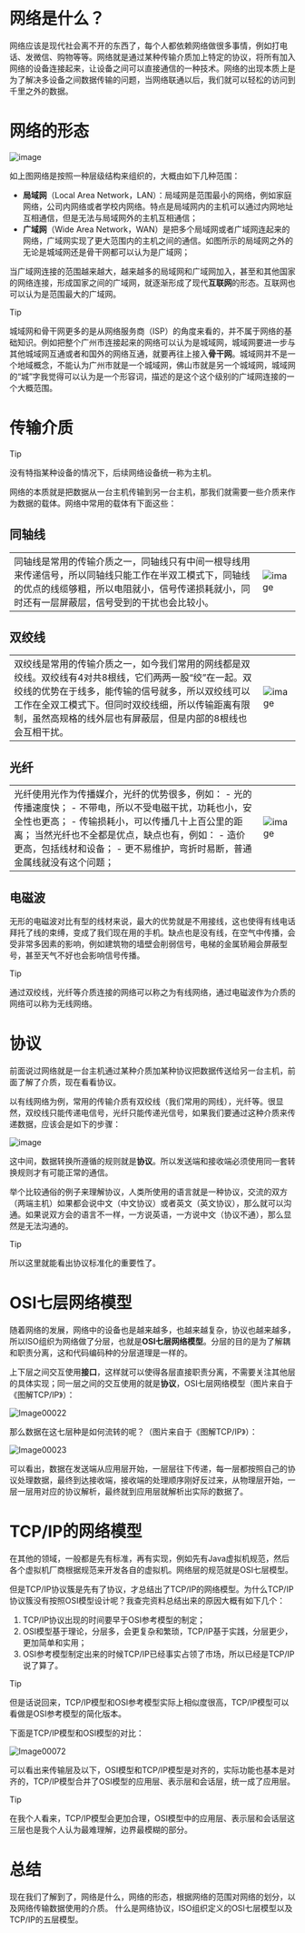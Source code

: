 # 网络是什么？

网络应该是现代社会离不开的东西了，每个人都依赖网络做很多事情，例如打电话、发微信、购物等等。网络就是通过某种传输介质加上特定的协议，将所有加入网络的设备连接起来，让设备之间可以直接通信的一种技术。网络的出现本质上是为了解决多设备之间数据传输的问题，当网络联通以后，我们就可以轻松的访问到千里之外的数据。

# 网络的形态

![image](https://github.com/user-attachments/assets/f0db2e94-0798-426f-b731-7cef3cf69947)

如上图网络是按照一种层级结构来组织的，大概由如下几种范围：
- **局域网**（Local Area Network，LAN）：局域网是范围最小的网络，例如家庭网络，公司内网络或者学校内网络。特点是局域网内的主机可以通过内网地址互相通信，但是无法与局域网外的主机互相通信；
- **广域网**（Wide Area Network，WAN）是把多个局域网或者广域网连起来的网络，广域网实现了更大范围内的主机之间的通信。如图所示的局域网之外的无论是城域网还是骨干网都可以认为是广域网；

当广域网连接的范围越来越大，越来越多的局域网和广域网加入，甚至和其他国家的网络连接，形成国家之间的广域网，就逐渐形成了现代**互联网**的形态。互联网也可以认为是范围最大的广域网。

> [!TIP]
> 城域网和骨干网更多的是从网络服务商（ISP）的角度来看的，并不属于网络的基础知识。例如把整个广州市连接起来的网络可以认为是城域网，城域网要进一步与其他城域网互通或者和国外的网络互通，就要再往上接入**骨干网**。城域网并不是一个地域概念，不能认为广州市就是一个城域网，佛山市就是另一个城域网，城域网的“城”字我觉得可以认为是一个形容词，描述的是这个这个级别的广域网连接的一个大概范围。

# 传输介质

> [!TIP]
> 没有特指某种设备的情况下，后续网络设备统一称为主机。

网络的本质就是把数据从一台主机传输到另一台主机，那我们就需要一些介质来作为数据的载体。网络中常用的载体有下面这些：

## 同轴线
<html><table frame=void style="margin-left: auto; margin-right: auto;"><tr><td>
同轴线是常用的传输介质之一，同轴线只有中间一根导线用来传递信号，所以同轴线只能工作在半双工模式下，同轴线的优点的线缆够粗，所以电阻就小，信号传递损耗就小，同时还有一层屏蔽层，信号受到的干扰也会比较小。
</td><td>

![image](https://github.com/user-attachments/assets/3d1f5d7d-827a-4ffb-8df9-09a4894a51a2)

</td></tr></table></html>

## 双绞线
<html><table frame=void style="margin-left: auto; margin-right: auto;"><tr><td>
双绞线是常用的传输介质之一，如今我们常用的网线都是双绞线。双绞线有4对共8根线，它们两两一股“绞”在一起。双绞线的优势在于线多，能传输的信号就多，所以双绞线可以工作在全双工模式下。但同时双绞线细，所以传输距离有限制，虽然高规格的线外层也有屏蔽层，但是内部的8根线也会互相干扰。
</td><td>

![image](https://github.com/user-attachments/assets/76f05251-e3a4-42a1-82d5-04f5a901ddb2)

</td></tr></table></html>

## 光纤
<html><table frame=void style="margin-left: auto; margin-right: auto;"><tr><td>
光纤使用光作为传播媒介，光纤的优势很多，例如：
- 光的传播速度快；
- 不带电，所以不受电磁干扰，功耗也小，安全性也更高；
- 传输损耗小，可以传播几十上百公里的距离；
当然光纤也不全都是优点，缺点也有，例如：
- 造价更高，包括线材和设备；
- 更不易维护，弯折时易断，普通金属线就没有这个问题；
</td><td>

![image](https://github.com/user-attachments/assets/3a0055f2-5d1b-48b4-8e1c-3173d16394f4)

</td></tr></table></html>

## 电磁波
无形的电磁波对比有型的线材来说，最大的优势就是不用接线，这也使得有线电话拜托了线的束缚，变成了我们现在用的手机。缺点也是没有线，在空气中传播，会受非常多因素的影响，例如建筑物的墙壁会削弱信号，电梯的金属轿厢会屏蔽型号，甚至天气不好也会影响信号传播。

> [!TIP]
> 通过双绞线，光纤等介质连接的网络可以称之为有线网络，通过电磁波作为介质的网络可以称为无线网络。

# 协议

前面说过网络就是一台主机通过某种介质加某种协议把数据传送给另一台主机，前面了解了介质，现在看看协议。

以有线网络为例，常用的传输介质有双绞线（我们常用的网线），光纤等。很显然，双绞线只能传递电信号，光纤只能传递光信号，如果我们要通过这种介质来传递数据，应该会是如下的步骤：

![image](https://github.com/user-attachments/assets/ab26e392-698c-4e6d-8abf-38d3c13b0dee)

这中间，数据转换所遵循的规则就是**协议**。所以发送端和接收端必须使用同一套转换规则才有可能正常的通信。

举个比较通俗的例子来理解协议，人类所使用的语言就是一种协议，交流的双方（两端主机）如果都会说中文（中文协议）或者英文（英文协议），那么就可以沟通。如果说双方会的语言不一样，一方说英语，一方说中文（协议不通），那么显然是无法沟通的。

> [!TIP]
> 所以这里就能看出协议标准化的重要性了。

# OSI七层网络模型

随着网络的发展，网络中的设备也是越来越多，也越来越复杂，协议也越来越多，所以ISO组织为网络做了分层，也就是**OSI七层网络模型**。分层的目的是为了解耦和职责分离，这和代码编码种的分层道理是一样的。

上下层之间交互使用**接口**，这样就可以使得各层直接职责分离，不需要关注其他层的具体实现；同一层之间的交互使用的就是**协议**，OSI七层网络模型（图片来自于《图解TCP/IP》）：

![Image00022](https://github.com/user-attachments/assets/3a038b99-c758-472b-bcb0-a7b6d4bb7568)

那么数据在这七层种是如何流转的呢？（图片来自于《图解TCP/IP》）：

![Image00023](https://github.com/user-attachments/assets/d2caede2-4235-45da-88fe-0bf60c504ed8)

可以看出，数据在发送端从应用层开始，一层层往下传递，每一层都按照自己的协议处理数据，最终到达接收端，接收端的处理顺序刚好反过来，从物理层开始，一层一层用对应的协议解析，最终就到应用层就解析出实际的数据了。

# TCP/IP的网络模型

在其他的领域，一般都是先有标准，再有实现，例如先有Java虚拟机规范，然后各个虚拟机厂商根据规范来开发各自的虚拟机。网络层的规范就是OSI七层模型。

但是TCP/IP协议簇是先有了协议，才总结出了TCP/IP的网络模型。为什么TCP/IP协议簇没有按照OSI模型设计呢？我查完资料总结出来的原因大概有如下几个：

1. TCP/IP协议出现的时间要早于OSI参考模型的制定；
2. OSI模型基于理论，分层多，会更复杂和繁琐，TCP/IP基于实践，分层更少，更加简单和实用；
3. OSI参考模型制定出来的时候TCP/IP已经事实占领了市场，所以已经是TCP/IP说了算了。

> [!TIP]
> 但是话说回来，TCP/IP模型和OSI参考模型实际上相似度很高，TCP/IP模型可以看做是OSI参考模型的简化版本。


下面是TCP/IP模型和OSI模型的对比：

![Image00072](https://github.com/user-attachments/assets/aaa91c4d-68f7-40b6-8778-1be5eb49ae02)

可以看出来传输层及以下，OSI模型和TCP/IP模型是对齐的，实际功能也基本是对齐的，TCP/IP模型合并了OSI模型的应用层、表示层和会话层，统一成了应用层。

> [!TIP]
> 在我个人看来，TCP/IP模型会更加合理，OSI模型中的应用层、表示层和会话层这三层也是我个人认为最难理解，边界最模糊的部分。

# 总结

现在我们了解到了，网络是什么，网络的形态，根据网络的范围对网络的划分，以及网络传输数据使用的介质。
什么是网络协议，ISO组织定义的OSI七层模型以及TCP/IP的五层模型。
